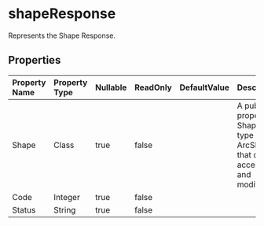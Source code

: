 # **shapeResponse**

Represents the Shape Response. 

## **Properties**

| Property Name | Property Type | Nullable |  ReadOnly | DefaultValue | Description | 
| :- | :- | :- |:- |  :- | :- |
|Shape|Class|true|false |  |A public property Shape of type ArcShape that can be accessed and modified.|
|Code|Integer|true|false |  ||
|Status|String|true|false |  ||

